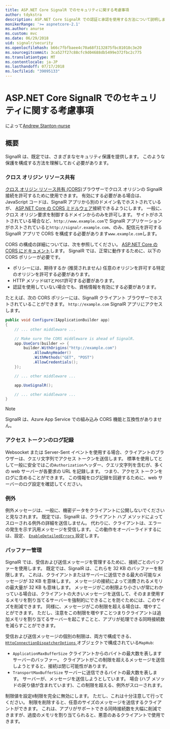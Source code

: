 ```yaml
---
title: ASP.NET Core SignalR でのセキュリティに関する考慮事項
author: tdykstra
description: ASP.NET Core SignalR での認証と承認を使用する方法について説明します。
monikerRange: '>= aspnetcore-2.1'
ms.author: anurse
ms.custom: mvc
ms.date: 06/29/2018
uid: signalr/security
ms.openlocfilehash: b66c7fbfbaee4c70a68f3132875fbc81018c3e20
ms.sourcegitcommit: 3ca527f27c88cfc9d04688db5499e372fbc2c775
ms.translationtype: MT
ms.contentlocale: ja-JP
ms.lasthandoff: 07/17/2018
ms.locfileid: "39095133"
---
```

# <a name="security-considerations-in-aspnet-core-signalr"></a>ASP.NET Core SignalR でのセキュリティに関する考慮事項

によって[Andrew Stanton-nurse](https://twitter.com/anurse)

## <a name="overview"></a>概要

SignalR は、既定では、さまざまなセキュリティ保護を提供します。 このような保護を構成する方法を理解しておく必要があります。

### <a name="cross-origin-resource-sharing"></a>クロス オリジン リソース共有

[クロス オリジン リソース共有 (CORS)](https://en.wikipedia.org/wiki/Cross-origin_resource_sharing)ブラウザーでクロス オリジンの SignalR 接続を許可するために使用できます。 有効にする必要がある場合は、JavaScript コードは、SignalR アプリから別のドメイン名でホストされているが、 [ASP.NET Core の CORS ミドルウェア](xref:security/cors)接続できるようにします。 一般に、クロス オリジン要求を制御するドメインからのみを許可します。 サイトがホストされている場合など、`http://www.example.com`で SignalR アプリケーションがホストされていると`http://signalr.example.com`、のみ、配信元を許可する SignalR アプリで CORS を構成する必要があります`www.example.com`します。

CORS の構成の詳細については、次を参照してください。 [ASP.NET Core の CORS にドキュメント](xref:security/cors)します。 SignalR では、正常に動作するために、以下の CORS ポリシーが必要です。

* ポリシーには、期待するか (推奨されません) 任意のオリジンを許可する特定のオリジンを許可する必要があります。
* HTTP メソッド`GET`と`POST`許可する必要があります。
* 認証を使用していない場合でも、資格情報を有効にする必要があります。

たとえば、次の CORS ポリシーには、SignalR クライアント ブラウザーでホストされていることができます。 `http://example.com` SignalR アプリにアクセスします。

```csharp
public void Configure(IApplicationBuilder app)
{
    // ... other middleware ...

    // Make sure the CORS middleware is ahead of SignalR.
    app.UseCors(builder => {
        builder.WithOrigins("http://example.com")
            .AllowAnyHeader()
            .WithMethods("GET", "POST")
            .AllowCredentials();
    });

    // ... other middleware ...

    app.UseSignalR();

    // ... other middleware ...
}
```

> [!NOTE]
> SignalR は、Azure App Service での組み込み CORS 機能と互換性がありません。

### <a name="access-token-logging"></a>アクセス トークンのログ記録

Websocket または Server-Sent イベントを使用する場合、クライアントのブラウザーは、クエリ文字列でアクセス トークンを送信します。 標準を使用してとして一般に安全ではこの`Authorization`ヘッダー、クエリ文字列を含むが、多くの web サーバーが各要求の URL を記録します。 つまり、アクセス トークンをログに含めることができます。 この情報をログ記録を回避するために、web サーバーのログ設定を確認してください。

### <a name="exceptions"></a>例外

例外メッセージは、一般に、機密データをクライアントに公開しないでくださいと見なされます。 既定では、SignalR は、クライアント ハブ メソッドによってスローされる例外の詳細を送信しません。 代わりに、クライアントは、エラーの発生を示す汎用メッセージを受信します。 この動作をオーバーライドするには、設定、 [ `EnableDetailedErrors` ](xref:signalr/configuration#configure-server-options)設定します。

### <a name="buffer-management"></a>バッファー管理

SignalR では、受信および送信メッセージを管理するために、接続ごとのバッファーを使用します。 既定では、SignalR は、これらを 32 KB のバッファーを制限します。 これは、クライアントまたはサーバーに送信できる最大の可能なメッセージが 32 KB を意味します。 メッセージの接続によって消費されるメモリの最大量が 32 KB も意味します。 メッセージがこの制限より小さいが常にわかっている場合は、クライアントの大きいメッセージを送信して、そのまま使用するメモリを割り当てるサーバーを強制的にできることを防ぐためには、このサイズを削減できます。 同様に、メッセージがこの制限を超える場合は、増やすことができます。 ただし、注意をこの制限を増やすことつまりクライアントは追加メモリを割り当てるサーバーを起こすことと、アプリが処理できる同時接続数を減らすことができます。

受信および送信メッセージの個別の制限は、両方で構成できる、 [ `HttpConnectionDispatcherOptions` ](xref:signalr/configuration#configure-server-options)オブジェクトで構成されている`MapHub`:

* `ApplicationMaxBufferSize` クライアントからのバイトの最大数を表しますサーバーのバッファー。 クライアントがこの制限を超えるメッセージを送信しようとすると、接続は閉じ可能性があります。
* `TransportMaxBufferSize` サーバーに送信できるバイトの最大数を表します。 サーバーが、メッセージを送信しようとしています。 場合 (ハブ メソッドの戻り値が含まれています)、この制限を超える、例外がスローされます。

制限値を設定`0`制限を完全に無効にします。 ただし、これは十分注意して行ってください。 制限を削除すると、任意のサイズのメッセージを送信するクライアントができます。 これは、アプリがサポートできる同時接続数を大幅に削減できますが、過度のメモリを割り当てられると、悪意のあるクライアントで使用できます。
